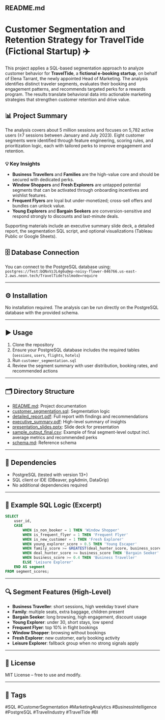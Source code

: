 ## README.md

# Customer Segmentation and Retention Strategy for TravelTide (Fictional Startup) ✈️

This project applies a SQL-based segmentation approach to analyze customer behavior for **TravelTide**, a **fictional e-booking startup**, on behalf of Elena Tarrant, the newly appointed Head of Marketing. The analysis identifies distinct traveler segments, evaluates their booking and engagement patterns, and recommends targeted perks for a rewards program. The results translate behavioral data into actionable marketing strategies that strengthen customer retention and drive value.


## 📊 Project Summary

The analysis covers about 5 million sessions and focuses on 5,782 active users (≥7 sessions between January and July 2023). Eight customer segments were identified through feature engineering, scoring rules, and prioritization logic, each with tailored perks to improve engagement and retention.

### 💡 Key Insights

- **Business Travellers** and **Families** are the high-value core and should be secured with dedicated perks.
- **Window Shoppers** and **Fresh Explorers** are untapped potential segments that can be activated through onboarding incentives and wishlist features.
- **Frequent Flyers** are loyal but under-monetized; cross-sell offers and bundles can unlock value.
- **Young Explorers** and **Bargain Seekers** are conversion-sensitive and respond strongly to discounts and last-minute deals.

Supporting materials include an executive summary slide deck, a detailed report, the segmentation SQL script, and optional visualizations (Tableau Public or Google Sheets).

## 🗄️ Database Connection

You can connect to the PostgreSQL database using:  
`postgres://Test:bQNxVzJL4g6u@ep-noisy-flower-846766.us-east-2.aws.neon.tech/TravelTide?sslmode=require`

---

## ⚙️ Installation

No installation required. The analysis can be run directly on the PostgreSQL database with the provided schema.

---

## ▶️ Usage

1. Clone the repository
2. Ensure your PostgreSQL database includes the required tables (`sessions`, `users`, `flights`, `hotels`)
3. Run `customer_segmentation.sql`
4. Review the segment summary with user distribution, booking rates, and recommended actions

---

## 🗂️ Directory Structure

- [README.md](README.md): Project documentation  
- [customer_segmentation.sql](customer_segmentation.sql): Segmentation logic  
- [detailed_report.pdf](detailed_report.pdf): Full report with findings and recommendations  
- [executive_summary.pdf](executive_summary.pdf): High-level summary of insights  
- [presentation_slides.pptx](presentation_slides.pptx): Slide deck for presentation  
- [sample_output_final.csv](sample_output_final.csv): Example of final segment-level output incl. average metrics and recommended perks  
- [schema.md](schema.md): Reference schema

---

## 🔧 Dependencies

- PostgreSQL (tested with version 13+)
- SQL client or IDE (DBeaver, pgAdmin, DataGrip)
- No additional dependencies required

---

## 📝 Example SQL Logic (Excerpt)

```sql
SELECT
    user_id,
    CASE
        WHEN is_non_booker = 1 THEN 'Window Shopper'
        WHEN is_frequent_flyer = 1 THEN 'Frequent Flyer'
        WHEN is_new_customer = 1 THEN 'Fresh Explorer'
        WHEN young_explorer_score > 0.5 THEN 'Young Escaper'
        WHEN family_score >= GREATEST(deal_hunter_score, business_score) THEN 'Family'
        WHEN deal_hunter_score >= business_score THEN 'Bargain Seeker'
        WHEN business_score >= 0.4 THEN 'Business Traveller'
        ELSE 'Leisure Explorer'
    END AS segment
FROM segment_scores;
```
---

## 🔍 Segment Features (High-Level)

- **Business Traveller**: short sessions, high weekday travel share
- **Family**: multiple seats, extra baggage, children present
- **Bargain Seeker**: long browsing, high engagement, discount usage
- **Young Explorer**: under 30, short stays, low spend
- **Frequent Flyer**: top 10% in flight bookings
- **Window Shopper**: browsing without bookings
- **Fresh Explorer**: new customer, early booking activity
- **Leisure Explorer**: fallback group when no strong signals apply

---

## 📜 License

MIT License – free to use and modify.

---

## 🔖 Tags

#SQL #CustomerSegmentation #MarketingAnalytics #BusinessIntelligence #PostgreSQL #TravelIndustry #TravelTide #BI
